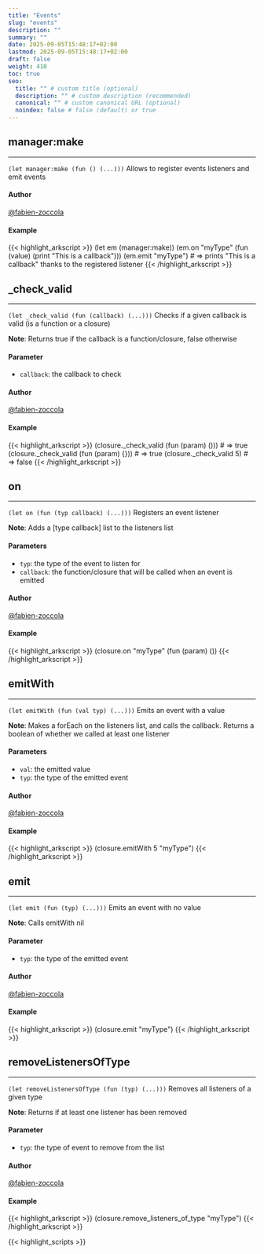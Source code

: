 ```yaml
---
title: "Events"
slug: "events"
description: ""
summary: ""
date: 2025-09-05T15:48:17+02:00
lastmod: 2025-09-05T15:48:17+02:00
draft: false
weight: 410
toc: true
seo:
  title: "" # custom title (optional)
  description: "" # custom description (recommended)
  canonical: "" # custom canonical URL (optional)
  noindex: false # false (default) or true
---
```


## manager:make

---
`(let manager:make (fun () (...)))`
Allows to register events listeners and emit events

#### Author
[@fabien-zoccola](https://github.com/fabien-zoccola)

#### Example
{{< highlight_arkscript >}}
(let em (manager:make))
(em.on "myType" (fun (value) (print "This is a callback")))
(em.emit "myType")  # => prints "This is a callback" thanks to the registered listener
{{< /highlight_arkscript >}}

## _check_valid

---
`(let _check_valid (fun (callback) (...)))`
Checks if a given callback is valid (is a function or a closure)

**Note**: Returns true if the callback is a function/closure, false otherwise
#### Parameter
- `callback`: the callback to check

#### Author
[@fabien-zoccola](https://github.com/fabien-zoccola)

#### Example
{{< highlight_arkscript >}}
(closure._check_valid (fun (param) ()))  # => true
(closure._check_valid (fun (param) {}))  # => true
(closure._check_valid 5)  # => false
{{< /highlight_arkscript >}}

## on

---
`(let on (fun (typ callback) (...)))`
Registers an event listener

**Note**: Adds a [type callback] list to the listeners list
#### Parameters
- `typ`: the type of the event to listen for
- `callback`: the function/closure that will be called when an event is emitted

#### Author
[@fabien-zoccola](https://github.com/fabien-zoccola)

#### Example
{{< highlight_arkscript >}}
(closure.on "myType" (fun (param) ())
{{< /highlight_arkscript >}}

## emitWith

---
`(let emitWith (fun (val typ) (...)))`
Emits an event with a value

**Note**: Makes a forEach on the listeners list, and calls the callback. Returns a boolean of whether we called at least one listener
#### Parameters
- `val`: the emitted value
- `typ`: the type of the emitted event

#### Author
[@fabien-zoccola](https://github.com/fabien-zoccola)

#### Example
{{< highlight_arkscript >}}
(closure.emitWith 5 "myType")
{{< /highlight_arkscript >}}

## emit

---
`(let emit (fun (typ) (...)))`
Emits an event with no value

**Note**: Calls emitWith nil <typ>
#### Parameter
- `typ`: the type of the emitted event

#### Author
[@fabien-zoccola](https://github.com/fabien-zoccola)

#### Example
{{< highlight_arkscript >}}
(closure.emit "myType")
{{< /highlight_arkscript >}}

## removeListenersOfType

---
`(let removeListenersOfType (fun (typ) (...)))`
Removes all listeners of a given type

**Note**: Returns if at least one listener has been removed
#### Parameter
- `typ`: the type of event to remove from the list

#### Author
[@fabien-zoccola](https://github.com/fabien-zoccola)

#### Example
{{< highlight_arkscript >}}
(closure.remove_listeners_of_type "myType")
{{< /highlight_arkscript >}}



{{< highlight_scripts >}}
